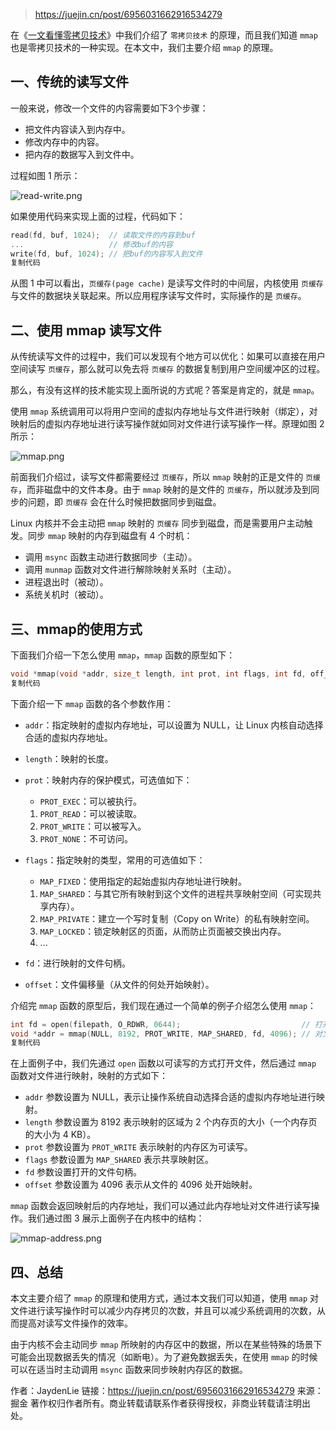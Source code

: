 > https://juejin.cn/post/6956031662916534279

在《[一文看懂零拷贝技术](https://link.juejin.cn?target=https%3A%2F%2Fmp.weixin.qq.com%2Fs%2FduJJTd-YU3yp6MolJ1cDNA)》中我们介绍了 `零拷贝技术` 的原理，而且我们知道 `mmap` 也是零拷贝技术的一种实现。在本文中，我们主要介绍 `mmap` 的原理。





## 一、传统的读写文件

一般来说，修改一个文件的内容需要如下3个步骤：

- 把文件内容读入到内存中。
- 修改内存中的内容。
- 把内存的数据写入到文件中。

过程如图 1 所示：

![read-write.png](https://p6-juejin.byteimg.com/tos-cn-i-k3u1fbpfcp/5b5d56c88f4b49ddba0ed1b014928a49~tplv-k3u1fbpfcp-watermark.awebp)

如果使用代码来实现上面的过程，代码如下：

```c
read(fd, buf, 1024);  // 读取文件的内容到buf
...                   // 修改buf的内容
write(fd, buf, 1024); // 把buf的内容写入到文件
复制代码
```

从图 1 中可以看出，`页缓存(page cache)` 是读写文件时的中间层，内核使用 `页缓存` 与文件的数据块关联起来。所以应用程序读写文件时，实际操作的是 `页缓存`。





## 二、使用 mmap 读写文件

从传统读写文件的过程中，我们可以发现有个地方可以优化：如果可以直接在用户空间读写 `页缓存`，那么就可以免去将 `页缓存` 的数据复制到用户空间缓冲区的过程。

那么，有没有这样的技术能实现上面所说的方式呢？答案是肯定的，就是 `mmap`。

使用 `mmap` 系统调用可以将用户空间的虚拟内存地址与文件进行映射（绑定），对映射后的虚拟内存地址进行读写操作就如同对文件进行读写操作一样。原理如图 2 所示：

![mmap.png](https://p9-juejin.byteimg.com/tos-cn-i-k3u1fbpfcp/35a55af52d3042c79613feb41fc662d3~tplv-k3u1fbpfcp-watermark.awebp)

前面我们介绍过，读写文件都需要经过 `页缓存`，所以 `mmap` 映射的正是文件的 `页缓存`，而非磁盘中的文件本身。由于 `mmap` 映射的是文件的 `页缓存`，所以就涉及到同步的问题，即 `页缓存` 会在什么时候把数据同步到磁盘。

Linux 内核并不会主动把 `mmap` 映射的 `页缓存` 同步到磁盘，而是需要用户主动触发。同步 `mmap` 映射的内存到磁盘有 4 个时机：

- 调用 `msync` 函数主动进行数据同步（主动）。
- 调用 `munmap` 函数对文件进行解除映射关系时（主动）。
- 进程退出时（被动）。
- 系统关机时（被动）。





## 三、mmap的使用方式

下面我们介绍一下怎么使用 `mmap`，`mmap` 函数的原型如下：

```c
void *mmap(void *addr, size_t length, int prot, int flags, int fd, off_t offset);
复制代码
```

下面介绍一下 `mmap` 函数的各个参数作用：

- `addr`：指定映射的虚拟内存地址，可以设置为 NULL，让 Linux 内核自动选择合适的虚拟内存地址。

- `length`：映射的长度。

- `prot`：映射内存的保护模式，可选值如下：

  - `PROT_EXEC`：可以被执行。

  1. `PROT_READ`：可以被读取。
  2. `PROT_WRITE`：可以被写入。
  3. `PROT_NONE`：不可访问。

- `flags`：指定映射的类型，常用的可选值如下：

  - `MAP_FIXED`：使用指定的起始虚拟内存地址进行映射。

  1. `MAP_SHARED`：与其它所有映射到这个文件的进程共享映射空间（可实现共享内存）。
  2. `MAP_PRIVATE`：建立一个写时复制（Copy on Write）的私有映射空间。
  3. `MAP_LOCKED`：锁定映射区的页面，从而防止页面被交换出内存。
  4. ...

- `fd`：进行映射的文件句柄。

- `offset`：文件偏移量（从文件的何处开始映射）。

介绍完 `mmap` 函数的原型后，我们现在通过一个简单的例子介绍怎么使用 `mmap`：

```c
int fd = open(filepath, O_RDWR, 0644);                           // 打开文件
void *addr = mmap(NULL, 8192, PROT_WRITE, MAP_SHARED, fd, 4096); // 对文件进行映射
复制代码
```

在上面例子中，我们先通过 `open` 函数以可读写的方式打开文件，然后通过 `mmap` 函数对文件进行映射，映射的方式如下：

- `addr` 参数设置为 NULL，表示让操作系统自动选择合适的虚拟内存地址进行映射。
- `length` 参数设置为 8192 表示映射的区域为 2 个内存页的大小（一个内存页的大小为 4 KB）。
- `prot` 参数设置为 `PROT_WRITE` 表示映射的内存区为可读写。
- `flags` 参数设置为 `MAP_SHARED` 表示共享映射区。
- `fd` 参数设置打开的文件句柄。
- `offset` 参数设置为 4096 表示从文件的 4096 处开始映射。

`mmap` 函数会返回映射后的内存地址，我们可以通过此内存地址对文件进行读写操作。我们通过图 3 展示上面例子在内核中的结构：

![mmap-address.png](https://p3-juejin.byteimg.com/tos-cn-i-k3u1fbpfcp/b59dc54fc6fc42a294e3cf1defc1a3b9~tplv-k3u1fbpfcp-watermark.awebp)





## 四、总结

本文主要介绍了 `mmap` 的原理和使用方式，通过本文我们可以知道，使用 `mmap` 对文件进行读写操作时可以减少内存拷贝的次数，并且可以减少系统调用的次数，从而提高对读写文件操作的效率。

由于内核不会主动同步 `mmap` 所映射的内存区中的数据，所以在某些特殊的场景下可能会出现数据丢失的情况（如断电）。为了避免数据丢失，在使用 `mmap` 的时候可以在适当时主动调用 `msync` 函数来同步映射内存区的数据。


作者：JaydenLie
链接：https://juejin.cn/post/6956031662916534279
来源：掘金
著作权归作者所有。商业转载请联系作者获得授权，非商业转载请注明出处。